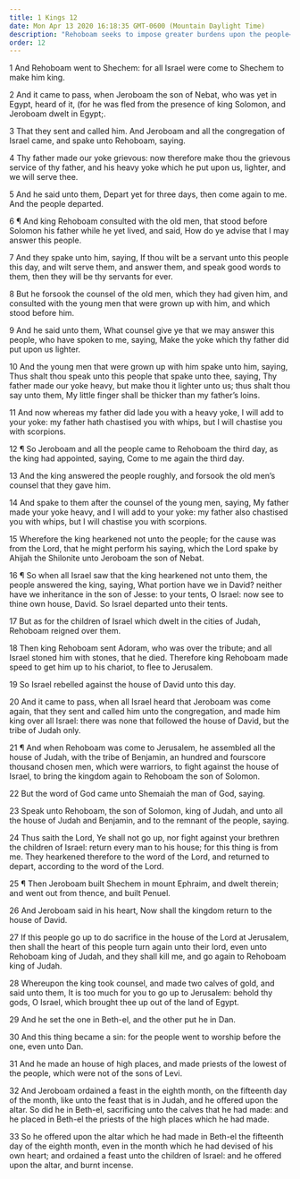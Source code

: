 ```yaml
---
title: 1 Kings 12
date: Mon Apr 13 2020 16:18:35 GMT-0600 (Mountain Daylight Time)
description: "Rehoboam seeks to impose greater burdens upon the people—The ten tribes revolt and turn to Jeroboam—Jeroboam turns to idolatry and worships false gods."
order: 12
---
```


1 And Rehoboam went to Shechem: for all Israel were come to Shechem to make him king.

2 And it came to pass, when Jeroboam the son of Nebat, who was yet in Egypt, heard of it, (for he was fled from the presence of king Solomon, and Jeroboam dwelt in Egypt;.

3 That they sent and called him. And Jeroboam and all the congregation of Israel came, and spake unto Rehoboam, saying.

4 Thy father made our yoke grievous: now therefore make thou the grievous service of thy father, and his heavy yoke which he put upon us, lighter, and we will serve thee.

5 And he said unto them, Depart yet for three days, then come again to me. And the people departed.

6 ¶ And king Rehoboam consulted with the old men, that stood before Solomon his father while he yet lived, and said, How do ye advise that I may answer this people.

7 And they spake unto him, saying, If thou wilt be a servant unto this people this day, and wilt serve them, and answer them, and speak good words to them, then they will be thy servants for ever.

8 But he forsook the counsel of the old men, which they had given him, and consulted with the young men that were grown up with him, and which stood before him.

9 And he said unto them, What counsel give ye that we may answer this people, who have spoken to me, saying, Make the yoke which thy father did put upon us lighter.

10 And the young men that were grown up with him spake unto him, saying, Thus shalt thou speak unto this people that spake unto thee, saying, Thy father made our yoke heavy, but make thou it lighter unto us; thus shalt thou say unto them, My little finger shall be thicker than my father’s loins.

11 And now whereas my father did lade you with a heavy yoke, I will add to your yoke: my father hath chastised you with whips, but I will chastise you with scorpions.

12 ¶ So Jeroboam and all the people came to Rehoboam the third day, as the king had appointed, saying, Come to me again the third day.

13 And the king answered the people roughly, and forsook the old men’s counsel that they gave him.

14 And spake to them after the counsel of the young men, saying, My father made your yoke heavy, and I will add to your yoke: my father also chastised you with whips, but I will chastise you with scorpions.

15 Wherefore the king hearkened not unto the people; for the cause was from the Lord, that he might perform his saying, which the Lord spake by Ahijah the Shilonite unto Jeroboam the son of Nebat.

16 ¶ So when all Israel saw that the king hearkened not unto them, the people answered the king, saying, What portion have we in David? neither have we inheritance in the son of Jesse: to your tents, O Israel: now see to thine own house, David. So Israel departed unto their tents.

17 But as for the children of Israel which dwelt in the cities of Judah, Rehoboam reigned over them.

18 Then king Rehoboam sent Adoram, who was over the tribute; and all Israel stoned him with stones, that he died. Therefore king Rehoboam made speed to get him up to his chariot, to flee to Jerusalem.

19 So Israel rebelled against the house of David unto this day.

20 And it came to pass, when all Israel heard that Jeroboam was come again, that they sent and called him unto the congregation, and made him king over all Israel: there was none that followed the house of David, but the tribe of Judah only.

21 ¶ And when Rehoboam was come to Jerusalem, he assembled all the house of Judah, with the tribe of Benjamin, an hundred and fourscore thousand chosen men, which were warriors, to fight against the house of Israel, to bring the kingdom again to Rehoboam the son of Solomon.

22 But the word of God came unto Shemaiah the man of God, saying.

23 Speak unto Rehoboam, the son of Solomon, king of Judah, and unto all the house of Judah and Benjamin, and to the remnant of the people, saying.

24 Thus saith the Lord, Ye shall not go up, nor fight against your brethren the children of Israel: return every man to his house; for this thing is from me. They hearkened therefore to the word of the Lord, and returned to depart, according to the word of the Lord.

25 ¶ Then Jeroboam built Shechem in mount Ephraim, and dwelt therein; and went out from thence, and built Penuel.

26 And Jeroboam said in his heart, Now shall the kingdom return to the house of David.

27 If this people go up to do sacrifice in the house of the Lord at Jerusalem, then shall the heart of this people turn again unto their lord, even unto Rehoboam king of Judah, and they shall kill me, and go again to Rehoboam king of Judah.

28 Whereupon the king took counsel, and made two calves of gold, and said unto them, It is too much for you to go up to Jerusalem: behold thy gods, O Israel, which brought thee up out of the land of Egypt.

29 And he set the one in Beth-el, and the other put he in Dan.

30 And this thing became a sin: for the people went to worship before the one, even unto Dan.

31 And he made an house of high places, and made priests of the lowest of the people, which were not of the sons of Levi.

32 And Jeroboam ordained a feast in the eighth month, on the fifteenth day of the month, like unto the feast that is in Judah, and he offered upon the altar. So did he in Beth-el, sacrificing unto the calves that he had made: and he placed in Beth-el the priests of the high places which he had made.

33 So he offered upon the altar which he had made in Beth-el the fifteenth day of the eighth month, even in the month which he had devised of his own heart; and ordained a feast unto the children of Israel: and he offered upon the altar, and burnt incense.
